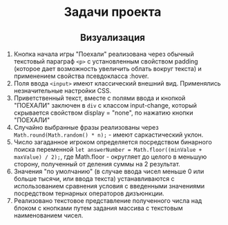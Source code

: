 <h1 align="center">Задачи проекта</h1>

<h2 align="center">Визуализация</h2>

1. Кнопка начала игры "Поехали" реализована через обычный текстовый параграф `<p>` с установленным свойством padding (которое дает возможность увеличить облать вокруг текста) и применением свойства псевдокласса :hover.
2. Поля ввода `<input>` имеют классический внешний вид. Применялись незначительные настройки CSS. 
3. Приветственный текст, вместе с полями ввода и кнопкой "ПОЕХАЛИ" заключен в `div` с классом input-change, который скрывается свойством display = "none", по нажатию кнопки "ПОЕХАЛИ"
4. Случайно выбранные фразы реализованы через `Math.round(Math.random() * n);` - имеют саркастический уклон.
5. Число загаданное игроком определяется посредством бинарного поиска переменной `let answerNumber = Math.floor((minValue + maxValue) / 2);`, где Math.floor - округляет до целого в меньшую сторону, полученный от деления суммы на 2 результат.
6. Значения "по умолчанию" (в случае ввода чисел меньше 0 или больше тысячи, или ввода текста) устанавливаются с использованием сравнения условия с введенными значениями посредством тернарных операторов дизъюнкции. 
7. Реализовано текстовое представление полученного числа над блоком с кнопками путем задания массива с текстовым наименованием чисел.